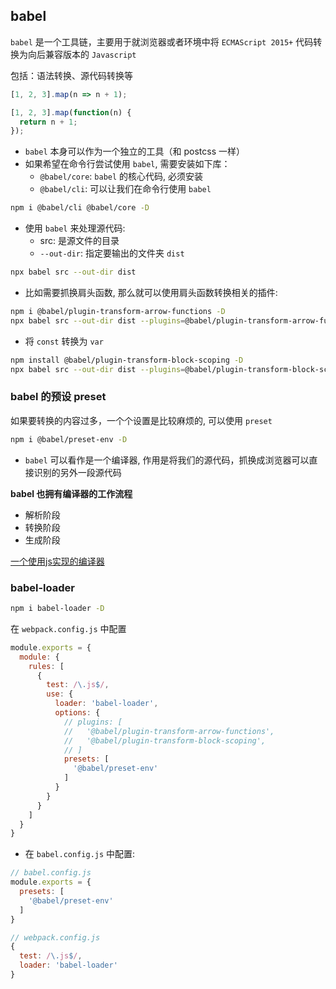 ## babel
`babel` 是一个工具链，主要用于就浏览器或者环境中将 `ECMAScript 2015+` 代码转换为向后兼容版本的 `Javascript`

包括：语法转换、源代码转换等
```js
[1, 2, 3].map(n => n + 1);

[1, 2, 3].map(function(n) {
  return n + 1;
});
```
- `babel` 本身可以作为一个独立的工具（和 postcss 一样）
- 如果希望在命令行尝试使用 `babel`, 需要安装如下库：
  - `@babel/core`: `babel` 的核心代码, 必须安装
  - `@babel/cli`: 可以让我们在命令行使用 `babel`
```bash
npm i @babel/cli @babel/core -D
```
- 使用 `babel` 来处理源代码:
  - src: 是源文件的目录
  - `--out-dir`: 指定要输出的文件夹 `dist`
```bash
npx babel src --out-dir dist
```

- 比如需要抓换肩头函数, 那么就可以使用肩头函数转换相关的插件:
```bash
npm i @babel/plugin-transform-arrow-functions -D
npx babel src --out-dir dist --plugins=@babel/plugin-transform-arrow-functions
```
- 将 `const` 转换为 `var`
```bash
npm install @babel/plugin-transform-block-scoping -D
npx babel src --out-dir dist --plugins=@babel/plugin-transform-block-scoping,@babel/plugin-transform-arrow-functions
```

### babel 的预设 preset
如果要转换的内容过多，一个个设置是比较麻烦的, 可以使用 `preset`
```bash
npm i @babel/preset-env -D
```
- `babel` 可以看作是一个编译器, 作用是将我们的源代码，抓换成浏览器可以直接识别的另外一段源代码

**babel 也拥有编译器的工作流程**
- 解析阶段
- 转换阶段
- 生成阶段

[一个使用js实现的编译器](https://github.com/jamiebuilds/the-super-tiny-compiler)


### babel-loader
```bash
npm i babel-loader -D
```
在 `webpack.config.js` 中配置
```js
module.exports = {
  module: {
    rules: [
      {
        test: /\.js$/,
        use: {
          loader: 'babel-loader',
          options: {
            // plugins: [
            //   '@babel/plugin-transform-arrow-functions',
            //   '@babel/plugin-transform-block-scoping',
            // ]
            presets: [
              '@babel/preset-env'
            ]
          }
        }
      }
    ]
  }
}
```
- 在 `babel.config.js` 中配置:
```js
// babel.config.js
module.exports = {
  presets: [
    '@babel/preset-env'
  ]
}

// webpack.config.js
{
  test: /\.js$/,
  loader: 'babel-loader'
}
```

